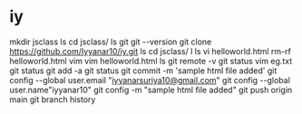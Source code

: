 # iy
mkdir jsclass
ls
cd jsclass/
ls
git
git --version
git clone https://github.com/Iyyanar10/iy.git
ls
cd jsclass/
l
ls
vi helloworld.html
rm-rf helloworld.html
vim
vim helloworld.html
ls
git remote -v
git status
vim eg.txt
git status
git add -a
git status
git commit -m 'sample html file added'
git config --global user.email "iyyanarsuriya10@gmail.com"
git config --global user.name"iyyanar10"
git config -m "sample html file added"
git push origin main
git branch
history

